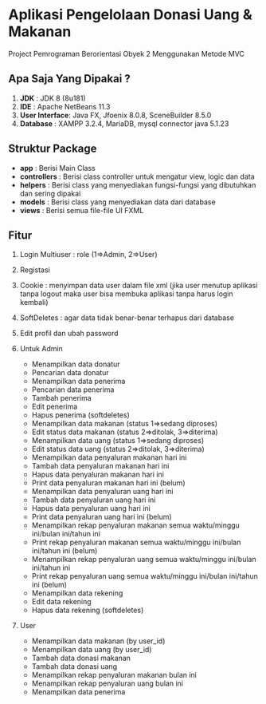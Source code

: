 # Aplikasi Pengelolaan Donasi Uang & Makanan
Project Pemrograman Berorientasi Obyek 2 Menggunakan Metode MVC

## Apa Saja Yang Dipakai ?
1. __JDK__           : JDK 8 (8u181)
2. __IDE__           : Apache NetBeans 11.3
3. __User Interface__: Java FX, Jfoenix 8.0.8, SceneBuilder 8.5.0
4. __Database__      : XAMPP 3.2.4, MariaDB, mysql connector java 5.1.23

## Struktur Package
- __app__         : Berisi Main Class
- __controllers__ : Berisi class controller untuk mengatur view, logic dan data
- __helpers__     : Berisi class yang menyediakan fungsi-fungsi yang dibutuhkan dan sering dipakai
- __models__      : Berisi class yang menyediakan data dari database
- __views__       : Berisi semua file-file UI FXML

## Fitur
1. Login Multiuser : role (1=>Admin, 2=>User)
2. Registasi
3. Cookie : menyimpan data user dalam file xml (jika user menutup aplikasi tanpa logout maka user bisa membuka aplikasi tanpa harus login kembali)
4. SoftDeletes : agar data tidak benar-benar terhapus dari database
5. Edit profil dan ubah password
6. Untuk Admin
    - Menampilkan data donatur
    - Pencarian data donatur
    - Menampilkan data penerima
    - Pencarian data penerima
    - Tambah penerima
    - Edit penerima
    - Hapus penerima (softdeletes)
    - Menampilkan data makanan (status 1=>sedang diproses)
    - Edit status data makanan (status 2=>ditolak, 3=>diterima)
    - Menampilkan data uang (status 1=>sedang diproses)
    - Edit status data uang (status 2=>ditolak, 3=>diterima)
    - Menampilkan data penyaluran makanan hari ini
    - Tambah data penyaluran makanan hari ini
    - Hapus data penyaluran makanan hari ini
    - Print data penyaluran makanan hari ini (belum)
    - Menampilkan data penyaluran uang hari ini
    - Tambah data penyaluran uang hari ini
    - Hapus data penyaluran uang hari ini
    - Print data penyaluran uang hari ini (belum)
    - Menampilkan rekap penyaluran makanan semua waktu/minggu ini/bulan ini/tahun ini
    - Print rekap penyaluran makanan semua waktu/minggu ini/bulan ini/tahun ini (belum)
    - Menampilkan rekap penyaluran uang semua waktu/minggu ini/bulan ini/tahun ini
    - Print rekap penyaluran uang semua waktu/minggu ini/bulan ini/tahun ini (belum)
    - Menampilkan data rekening
    - Edit data rekening
    - Hapus data rekening (softdeletes)

7. User
    - Menampilkan data makanan (by user_id)
    - Menampilkan data uang (by user_id)
    - Tambah data donasi makanan
    - Tambah data donasi uang
    - Menampilkan rekap penyaluran makanan bulan ini
    - Menampilkan rekap penyaluran uang bulan ini
    - Menampilkan data penerima

    

    